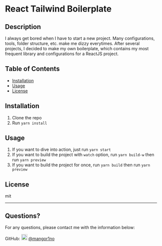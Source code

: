# React Tailwind Boilerplate
  
  ## Description 
  
  
  I always get bored when I have to start a new project. Many configurations, tools, folder structure, etc. make me dizzy everytimes. After several projects, I decided to make my own boilerplate, which contains my most frequent library and configurations for a ReactJS project.
  ## Table of Contents
  * [Installation](#installation)
  * [Usage](#usage)
  * [License](#license)
  
  ## Installation
  
  1. Clone the repo
  2. Run `` yarn install ``
  
  ## Usage 
  
  1. If you want to dive into action, just run `` yarn start ``
  2. If you want to build the project with `` watch `` option, run `` yarn build-w `` then run `` yarn preview ``
  3. If you want to build the project for once, run `` yarn build `` then run `` yarn preview ``
  
  
  ## License
  
  mit
  
  ---
  
  ## Questions?
    
  For any questions, please contact me with the information below:
 
  GitHub: <img src="https://avatars.githubusercontent.com/u/39774481?v=4" width="20" height="20"> [@mangor1no](https://github.com/Mangor1no)
 
